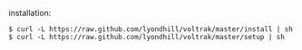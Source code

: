 installation:

    $ curl -L https://raw.github.com/lyondhill/voltrak/master/install | sh
    $ curl -L https://raw.github.com/lyondhill/voltrak/master/setup | sh    